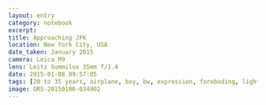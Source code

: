 ```yaml
--- 
layout: entry
category: notebook
excerpt:
title: Approaching JFK
location: New York City, USA
date_taken: January 2015
camera: Leica M9
lens: Leitz Summilux 35mm f/1.4
date: 2015-01-08 09:57:05
tags: [20 to 35 years, airplane, boy, bw, expression, foreboding, lights, man, night, window]
image: GRS-20150106-034902
---
```

